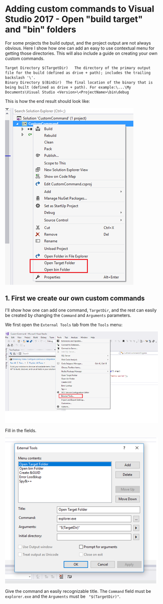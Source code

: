 # Adding custom commands to Visual Studio 2017 - Open "build target" and "bin" folders

For some projects the build output, and the project output are not always obvious. Here I show how one can add an easy to use contextual menu for getting those directories. This will also include a guide on creating your own custom commands. 

```
Target Directory $(TargetDir)	The directory of the primary output file for the build (defined as drive + path); includes the trailing backslash '\'.
Binary Directory $(BinDir)	The final location of the binary that is being built (defined as drive + path). For example:\...\My Documents\Visual Studio <Version>\<ProjectName>\bin\debug

```
This is how the end result should look like:

![End result](images/image1.png)



## 1. First we create our own custom commands

I'll show how one can add one command, `TargetDir`, and the rest can easily be created by changing the `Command` and `Arguments` parameters. 

We first open the `External Tools` tab from the `Tools` menu:

![External tools](images/image2.png)

Fill in the fields. 

![Add External tool](images/image3.png)

Give the command an easily recognizable title. The `Command` field must be `explorer.exe` and the `Arguments` must be ` "$(TargetDir)"`. 
